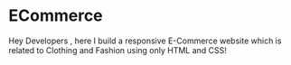 # ECommerce
Hey Developers , here I build a responsive E-Commerce website which is related to Clothing and Fashion using only HTML and CSS!
